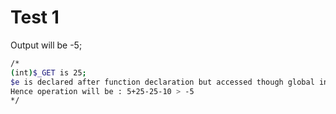 # Test 1

Output will be -5;

```bash
/*
(int)$_GET is 25;
$e is declared after function declaration but accessed though global in the function call;
Hence operation will be : 5+25-25-10 > -5
*/
```
